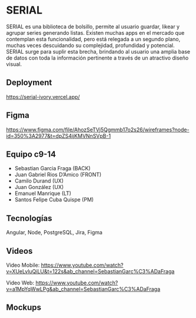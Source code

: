 
# SERIAL

SERIAL es una biblioteca de bolsillo, permite al usuario guardar, likear y agrupar series generando listas. Existen muchas apps en el mercado que contemplan esta funcionalidad, pero está relegada a un segundo plano, muchas veces descuidando su complejidad, profundidad y potencial. SERIAL surge para suplir esta brecha, brindando al usuario una amplia base de datos con toda la información pertinente a través de un atractivo diseño visual.


## Deployment

https://serial-ivory.vercel.app/


## Figma
https://www.figma.com/file/AhozSeTVj5Qgmmb17o2s26/wireframes?node-id=350%3A2977&t=dpZS4ijKMVNnSVpB-1
## Equipo c9-14

- Sebastian Garcia Fraga (BACK)
- Juan Gabriel Rios D’Amico (FRONT)
- Camilo Durand (UX)
- Juan González (UX)
- Emanuel Manrique (LT)
- Santos Felipe Cuba Quispe (PM)


## Tecnologías
   Angular, Node, PostgreSQL, Jira, Figma
## Videos
Video Mobile:
https://www.youtube.com/watch?v=XUeLvluQiLU&t=122s&ab_channel=SebastianGarc%C3%ADaFraga

Video Web: 
https://www.youtube.com/watch?v=a1MpYqWwLPg&ab_channel=SebastianGarc%C3%ADaFraga
## Mockups

